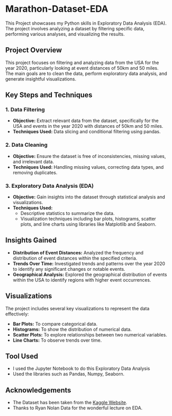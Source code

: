 # Marathon-Dataset-EDA

This Project showcases my Python skills in Exploratory Data Analysis (EDA). The project involves analyzing a dataset by filtering specific data, performing various analyses, and visualizing the results.

## Project Overview

This project focuses on filtering and analyzing data from the USA for the year 2020, particularly looking at event distances of 50km and 50 miles. The main goals are to clean the data, perform exploratory data analysis, and generate insightful visualizations.

## Key Steps and Techniques

### 1. Data Filtering

- **Objective:** Extract relevant data from the dataset, specifically for the USA and events in the year 2020 with distances of 50km and 50 miles.
- **Techniques Used:** Data slicing and conditional filtering using pandas.

### 2. Data Cleaning

- **Objective:** Ensure the dataset is free of inconsistencies, missing values, and irrelevant data.
- **Techniques Used:** Handling missing values, correcting data types, and removing duplicates.

### 3. Exploratory Data Analysis (EDA)

- **Objective:** Gain insights into the dataset through statistical analysis and visualizations.
- **Techniques Used:**
  - Descriptive statistics to summarize the data.
  - Visualization techniques including bar plots, histograms, scatter plots, and line charts using libraries like Matplotlib and Seaborn.

## Insights Gained

- **Distribution of Event Distances:** Analyzed the frequency and distribution of event distances within the specified criteria.
- **Trends Over Time:** Investigated trends and patterns over the year 2020 to identify any significant changes or notable events.
- **Geographical Analysis:** Explored the geographical distribution of events within the USA to identify regions with higher event occurrences.

## Visualizations

The project includes several key visualizations to represent the data effectively:

- **Bar Plots:** To compare categorical data.
- **Histograms:** To show the distribution of numerical data.
- **Scatter Plots:** To explore relationships between two numerical variables.
- **Line Charts:** To observe trends over time.

## Tool Used

- I used the Jupyter Notebook to do this Exploratory Data Analysis
- Used the libraries such as Pandas, Numpy, Seaborn.

## Acknowledgements

- The Dataset has been taken from the [Kaggle Website](https://www.kaggle.com/datasets/aiaiaidavid/the-big-dataset-of-ultra-marathon-running/discussion/420633).
- Thanks to Ryan Nolan Data for the wonderful lecture on EDA.
